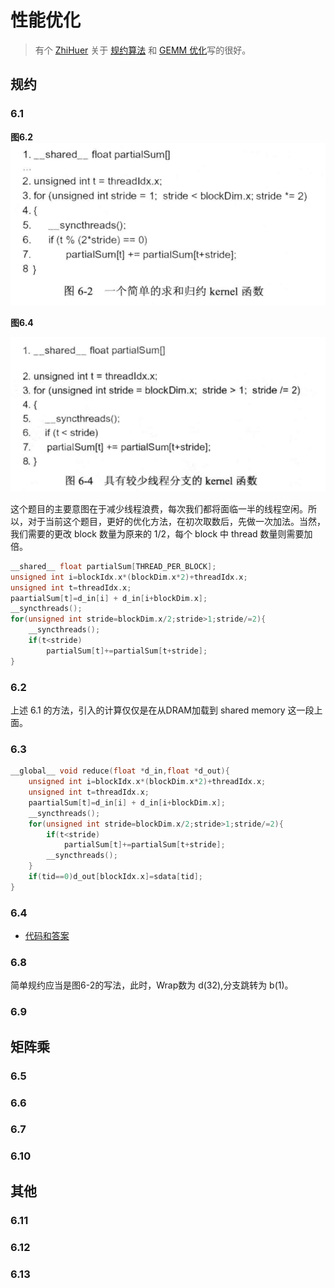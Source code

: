 # 性能优化

> 有个 [ZhiHuer](https://www.zhihu.com/people/ban-zhuan-yuan-shi-chao-ji-gun/posts) 关于 [规约算法](https://zhuanlan.zhihu.com/p/426978026) 和 [GEMM 优化](https://zhuanlan.zhihu.com/p/435908830)写的很好。

## 规约
### 6.1 
**图6.2**
![图6-2](./pic/pic_6_2.png)

**图6.4**

![图6-4](./pic/pic_6_4.png)

这个题目的主要意图在于减少线程浪费，每次我们都将面临一半的线程空闲。所以，对于当前这个题目，更好的优化方法，在初次取数后，先做一次加法。当然，我们需要的更改 block 数量为原来的 1/2，每个 block 中 thread 数量则需要加倍。


```c++
__shared__ float partialSum[THREAD_PER_BLOCK];
unsigned int i=blockIdx.x*(blockDim.x*2)+threadIdx.x;
unsigned int t=threadIdx.x;
paartialSum[t]=d_in[i] + d_in[i+blockDim.x];
__syncthreads();
for(unsigned int stride=blockDim.x/2;stride>1;stride/=2){
    __syncthreads();
    if(t<stride)
        partialSum[t]+=partialSum[t+stride];
}

```

### 6.2

上述 6.1 的方法，引入的计算仅仅是在从DRAM加载到 shared memory 这一段上面。

### 6.3

```c++
__global__ void reduce(float *d_in,float *d_out){
    unsigned int i=blockIdx.x*(blockDim.x*2)+threadIdx.x;
    unsigned int t=threadIdx.x;
    paartialSum[t]=d_in[i] + d_in[i+blockDim.x];
    __syncthreads();
    for(unsigned int stride=blockDim.x/2;stride>1;stride/=2){
        if(t<stride)
            partialSum[t]+=partialSum[t+stride];
        __syncthreads();
    }
    if(tid==0)d_out[blockIdx.x]=sdata[tid];
}
```

### 6.4

* [代码和答案](./ans6.4/)

### 6.8

简单规约应当是图6-2的写法，此时，Wrap数为 d(32),分支跳转为 b(1)。

### 6.9

## 矩阵乘

### 6.5

### 6.6

### 6.7

### 6.10


## 其他
### 6.11
### 6.12
### 6.13